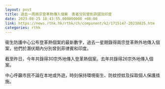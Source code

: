 ```yaml
---
layout: post
title: 過去一周兩宗登革熱傳入個案　患者分別曾到菲國及印度
date: 2023-08-25 18:43:55.000000000 +08:00
link: https://news.rthk.hk/rthk/ch/component/k2/1715147-20230825.htm
categories: rthk
---
```


衞生防護中心公布登革熱個案的最新數字，過去一星期錄得兩宗登革熱外地傳入個案，他們於潛伏期內分別曾到菲律賓和印度。

截至昨日，今年共錄得30宗外地傳入登革熱個案。去年共錄得26宗外地傳入個案。

中心呼籲市民不論在本地或外遊，時刻保持環境衞生、防蚊控蚊及採取個人保護措施。
